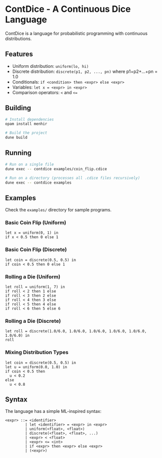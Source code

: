 # ContDice - A Continuous Dice Language

ContDice is a language for probabilistic programming with continuous distributions.

## Features

- Uniform distribution: `uniform(lo, hi)`
- Discrete distribution: `discrete(p1, p2, ..., pn)` where p1+p2+...+pn = 1.0
- Conditionals: `if <condition> then <expr> else <expr>`
- Variables: `let x = <expr> in <expr>`
- Comparison operators: `<` and `<=`

## Building

```bash
# Install dependencies
opam install menhir

# Build the project
dune build
```

## Running

```bash
# Run on a single file
dune exec -- contdice examples/coin_flip.cdice

# Run on a directory (processes all .cdice files recursively)
dune exec -- contdice examples
```

## Examples

Check the `examples/` directory for sample programs.

### Basic Coin Flip (Uniform)

```
let x = uniform(0, 1) in
if x < 0.5 then 0 else 1
```

### Basic Coin Flip (Discrete)

```
let coin = discrete(0.5, 0.5) in
if coin < 0.5 then 0 else 1
```

### Rolling a Die (Uniform)

```
let roll = uniform(1, 7) in
if roll < 2 then 1 else
if roll < 3 then 2 else
if roll < 4 then 3 else
if roll < 5 then 4 else
if roll < 6 then 5 else 6
```

### Rolling a Die (Discrete)

```
let roll = discrete(1.0/6.0, 1.0/6.0, 1.0/6.0, 1.0/6.0, 1.0/6.0, 1.0/6.0) in
roll
```

### Mixing Distribution Types

```
let coin = discrete(0.5, 0.5) in
let u = uniform(0.0, 1.0) in
if coin < 0.5 then
  u < 0.2
else
  u < 0.8
```

## Syntax

The language has a simple ML-inspired syntax:

```
<expr> ::= <identifier>
         | let <identifier> = <expr> in <expr>
         | uniform(<float>, <float>)
         | discrete(<float>, <float>, ...)
         | <expr> < <float>
         | <expr> <= <int>
         | if <expr> then <expr> else <expr>
         | (<expr>)
```